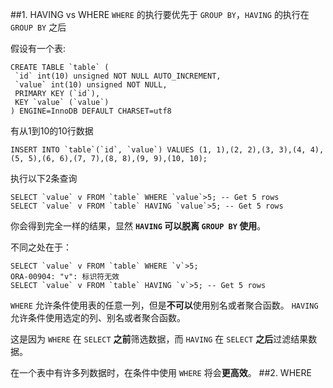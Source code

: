 ##1. HAVING vs WHERE
`WHERE` 的执行要优先于 `GROUP BY`，`HAVING` 的执行在 `GROUP BY` 之后

假设有一个表:
```
CREATE TABLE `table` (
 `id` int(10) unsigned NOT NULL AUTO_INCREMENT,
 `value` int(10) unsigned NOT NULL,
 PRIMARY KEY (`id`),
 KEY `value` (`value`)
) ENGINE=InnoDB DEFAULT CHARSET=utf8
```
有从1到10的10行数据
```
INSERT INTO `table`(`id`, `value`) VALUES (1, 1),(2, 2),(3, 3),(4, 4),(5, 5),(6, 6),(7, 7),(8, 8),(9, 9),(10, 10);
```
执行以下2条查询
```
SELECT `value` v FROM `table` WHERE `value`>5; -- Get 5 rows
SELECT `value` v FROM `table` HAVING `value`>5; -- Get 5 rows
```
你会得到完全一样的结果，显然 **`HAVING` 可以脱离 `GROUP BY` 使用**。

不同之处在于：
```
SELECT `value` v FROM `table` WHERE `v`>5;
ORA-00904: "v": 标识符无效
SELECT `value` v FROM `table` HAVING `v`>5; -- Get 5 rows
```
`WHERE` 允许条件使用表的任意一列，但是**不可以**使用别名或者聚合函数。
`HAVING` 允许条件使用选定的列、别名或者聚合函数。

这是因为 `WHERE` 在 `SELECT` **之前**筛选数据，而 `HAVING` 在 `SELECT` **之后**过滤结果数据。

在一个表中有许多列数据时，在条件中使用 `WHERE` 将会**更高效**。
##2. WHERE
